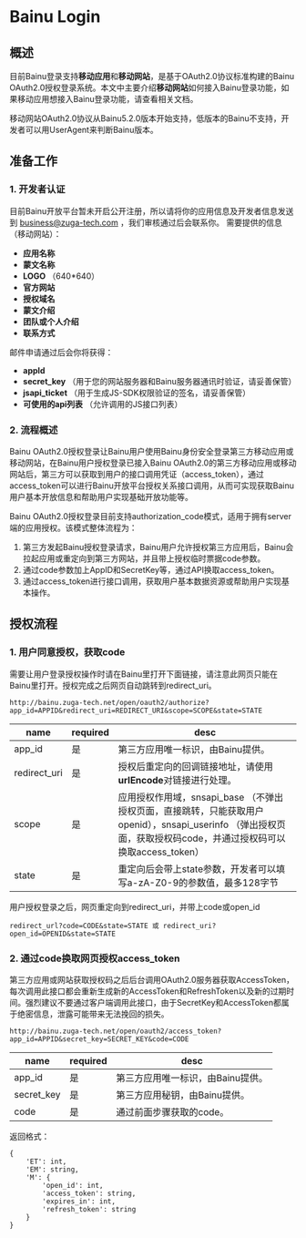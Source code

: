 # Bainu Login
## 概述
  目前Bainu登录支持**移动应用**和**移动网站**，是基于OAuth2.0协议标准构建的Bainu OAuth2.0授权登录系统。本文中主要介绍**移动网站**如何接入Bainu登录功能，如果移动应用想接入Bainu登录功能，请查看相关文档。

  移动网站OAuth2.0协议从Bainu5.2.0版本开始支持，低版本的Bainu不支持，开发者可以用UserAgent来判断Bainu版本。

## 准备工作
### 1. 开发者认证
   目前Bainu开放平台暂未开启公开注册，所以请将你的应用信息及开发者信息发送到 business@zuga-tech.com ，我们审核通过后会联系你。
   需要提供的信息（移动网站）：
   - **应用名称**
   - **蒙文名称**
   - **LOGO** （640*640）
   - **官方网站**
   - **授权域名**
   - **蒙文介绍**
   - **团队或个人介绍**
   - **联系方式**

   邮件申请通过后会你将获得：
   - **appId**
   - **secret_key** （用于您的网站服务器和Bainu服务器通讯时验证，请妥善保管）
   - **jsapi_ticket** （用于生成JS-SDK权限验证的签名，请妥善保管）
   - **可使用的api列表** （允许调用的JS接口列表）

### 2. 流程概述
  Bainu OAuth2.0授权登录让Bainu用户使用Bainu身份安全登录第三方移动应用或移动网站，在Bainu用户授权登录已接入Bainu OAuth2.0的第三方移动应用或移动网站后，第三方可以获取到用户的接口调用凭证（access_token），通过access_token可以进行Bainu开放平台授权关系接口调用，从而可实现获取Bainu用户基本开放信息和帮助用户实现基础开放功能等。
  
  Bainu OAuth2.0授权登录目前支持authorization_code模式，适用于拥有server端的应用授权。该模式整体流程为：
  1. 第三方发起Bainu授权登录请求，Bainu用户允许授权第三方应用后，Bainu会拉起应用或重定向到第三方网站，并且带上授权临时票据code参数。
  2. 通过code参数加上AppID和SecretKey等，通过API换取access_token。
  3. 通过access_token进行接口调用，获取用户基本数据资源或帮助用户实现基本操作。
  
## 授权流程
### 1. 用户同意授权，获取code
需要让用户登录授权操作时请在Bainu里打开下面链接，请注意此网页只能在Bainu里打开。授权完成之后网页自动跳转到redirect_uri。

```
http://bainu.zuga-tech.net/open/oauth2/authorize?app_id=APPID&redirect_uri=REDIRECT_URI&scope=SCOPE&state=STATE
```
|name|required|desc|
|----|--------|----|
|app_id|是|第三方应用唯一标识，由Bainu提供。|
|redirect_uri|是|授权后重定向的回调链接地址，请使用**urlEncode**对链接进行处理。|
|scope|是|应用授权作用域，snsapi_base （不弹出授权页面，直接跳转，只能获取用户openid），snsapi_userinfo （弹出授权页面，获取授权码code，并通过授权码可以换取access_token）|
|state|是|重定向后会带上state参数，开发者可以填写a-zA-Z0-9的参数值，最多128字节|

用户授权登录之后，网页重定向到redirect_uri，并带上code或open_id
```
redirect_url?code=CODE&state=STATE 或 redirect_uri?open_id=OPENID&state=STATE
```

### 2. 通过code换取网页授权access_token
第三方应用或网站获取授权码之后后台调用OAuth2.0服务器获取AccessToken，每次调用此接口都会重新生成新的AccessToken和RefreshToken以及新的过期时间。强烈建议不要通过客户端调用此接口，由于SecretKey和AccessToken都属于绝密信息，泄露可能带来无法挽回的损失。
```
http://bainu.zuga-tech.net/open/oauth2/access_token?app_id=APPID&secret_key=SECRET_KEY&code=CODE
```
|name|required|desc|
|----|--------|----|
|app_id|是|第三方应用唯一标识，由Bainu提供。|
|secret_key|是|第三方应用秘钥，由Bainu提供。|
|code|是|通过前面步骤获取的code。|

返回格式：
```
{
    'ET': int,
    'EM': string,
    'M': {
        'open_id': int,
        'access_token': string,
        'expires_in': int,
        'refresh_token': string
    }
}
```
